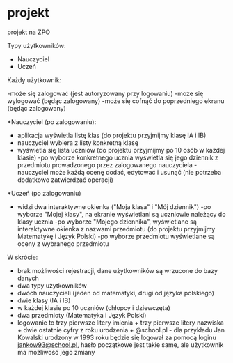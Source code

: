 # projekt
projekt na ZPO

Typy użytkowników:

- Nauczyciel
- Uczeń

Każdy użytkownik:

-może się zalogować (jest autoryzowany przy logowaniu)
-może się wylogować (będąc zalogowany)
-może się cofnąć do poprzedniego ekranu (będąc zalogowany)

*Nauczyciel (po zalogowaniu):
- aplikacja wyświetla listę klas (do projektu przyjmijmy klasę IA i IB)
- nauczyciel wybiera z listy konkretną klasę
- wyświetla się lista uczniów (do projektu przyjmijmy po 10 osób w każdej klasie)
-po wyborze konkretnego ucznia wyświetla się jego dziennik z przedmiotu prowadzonego przez zalogowanego nauczyciela
-nauczyciel może każdą ocenę dodać, edytować i usunąć (nie potrzeba dodatkowo zatwierdzać operacji)

*Uczeń (po zalogowaniu)
- widzi dwa interaktywne okienka ("Moja klasa" i "Mój dziennik")
-po wyborze "Mojej klasy", na ekranie wyświetlani są uczniowie należący do klasy ucznia
-po wyborze "Mojego dziennika", wyświetlane są interaktywne okienka z nazwami przedmiotu (do projektu przyjmijmy Matematykę i Język Polski)
-po wyborze przedmiotu wyświetlane są oceny z wybranego przedmiotu

W skrócie:
- brak możliwości rejestracji, dane użytkowników są wrzucone do bazy danych
- dwa typy użytkowników
- dwóch nauczycieli (jeden od matematyki, drugi od języka polskiego)
- dwie klasy (IA i IB)
- w każdej klasie po 10 uczniów (chłopcy i dziewczęta)
- dwa przedmioty (Matematyka i Język Polski)
- logowanie to trzy pierwsze litery imienia + trzy pierwsze litery nazwiska + dwie ostatnie cyfry z roku urodzenia + @school.pl - 
dla przykładu Jan Kowalski urodzony w 1993 roku będzie się logował za pomocą loginu jankow93@school.pl, hasło początkowe jest takie same,
ale użytkownik ma możliwość jego zmiany















